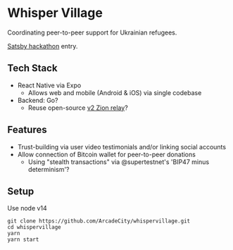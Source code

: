 # Whisper Village

Coordinating peer-to-peer support for Ukrainian refugees.

[Satsby hackathon](https://www.thrillerbitcoin.com/satsx-hackathon-2022/) entry.

## Tech Stack
- React Native via Expo
  - Allows web and mobile (Android & iOS) via single codebase
- Backend: Go?
  - Reuse open-source [v2 Zion relay](https://github.com/getzion/relay)?

## Features
- Trust-building via user video testimonials and/or linking social accounts
- Allow connection of Bitcoin wallet for peer-to-peer donations
  - Using "stealth transactions" via @supertestnet's 'BIP47 minus determinism'?

## Setup
Use node v14

```
git clone https://github.com/ArcadeCity/whispervillage.git
cd whispervillage
yarn
yarn start
```
